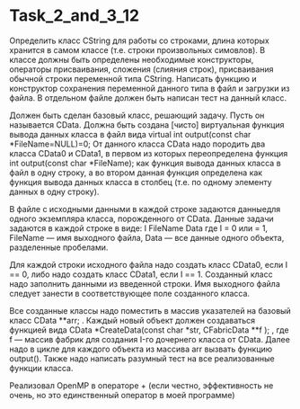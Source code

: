 # Task_2_and_3_12
Определить класс CString для работы со строками, длина которых хранится в самом классе (т.е. строки произвольных симовлов). В классе должны быть определены необходимые конструкторы, операторы присваивания, сложения (слияния строк), присваивания обычной строки переменной типа CString. Написать функцию и конструктор сохранения переменной данного типа в файл и загрузки из файла. В отдельном файле должен быть написан тест на данный класс.

Должен быть сделан базовый класс, решающий задачу. Пусть он называется CData. Должна быть создана [чисто] виртуальная функция вывода данных класса в файл вида virtual int output(const char *FileName=NULL)=0; От данного класса CData надо породить два класса CData0 и CData1, в первом из которых переопределена функция int output(const char *FileName); как функция вывода данных класса в файл в одну строку, а во втором данная функция определена как функция вывода данных класса в столбец (т.е. по одному элементу данных в одну строку).

В файле с исходными данными в каждой строке задаются данныедля одного экземпляра класса, порожденного от CData. Данные задачи задаются в каждой строке в виде: I FileName Data где I = 0 или = 1, FileName — имя выходного файла, Data — все данные одного объекта, разделенные пробелами.

Для каждой строки исходного файла надо создать класс CData0, если I == 0, либо надо создать класс CData1, если I == 1. Созданный класс надо заполнить данными из введенной строки. Имя выходного файла следует занести в соответствующее поле созданного класса.

Все созданные классы надо поместить в массив указателей на базовый класс CData **arr; . Каждый новый объект должен создаваться функцией вида CData *CreateData(const char *str, CFabricData **f ); , где f — массив фабрик для создания I-го дочернего класса от CData. Далее надо в цикле для каждого объекта из массива arr вызвать функцию output(). Также надо написать разумный тест на все реализованные функции класса.

Реализовал OpenMP в операторе + (если честно, эффективность не очень, но это единственный оператор в моей программе)
